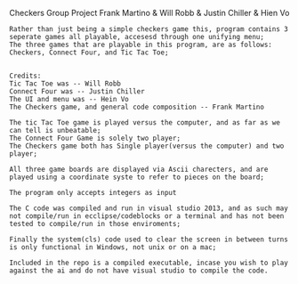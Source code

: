  Checkers Group Project 
 Frank Martino & Will Robb & Justin Chiller & Hien Vo

	Rather than just being a simple checkers game this, program contains 3 seperate games all playable, accesesd through one unifying menu;
	The three games that are playable in this program, are as follows: Checkers, Connect Four, and Tic Tac Toe;


	Credits:
	Tic Tac Toe was -- Will Robb
	Connect Four was -- Justin Chiller 
	The UI and menu was -- Hein Vo
	The Checkers game, and general code composition -- Frank Martino

	The tic Tac Toe game is played versus the computer, and as far as we can tell is unbeatable; 
	The Connect Four Game is solely two player;
	The Checkers game both has Single player(versus the computer) and two player;  

	All three game boards are displayed via Ascii charecters, and are played using a coordinate syste to refer to pieces on the board;

	The program only accepts integers as input

	The C code was compiled and run in visual studio 2013, and as such may not compile/run in ecclipse/codeblocks or a terminal and has not been tested to compile/run in those enviroments;

	Finally the system(cls) code used to clear the screen in between turns is only functional in Windows, not unix or on a mac;

	Included in the repo is a compiled executable, incase you wish to play against the ai and do not have visual studio to compile the code.
